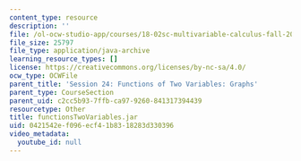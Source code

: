 ```yaml
---
content_type: resource
description: ''
file: /ol-ocw-studio-app/courses/18-02sc-multivariable-calculus-fall-2010/0421542ef096ecf41b8318283d330396_functionsTwoVariables.jar
file_size: 25797
file_type: application/java-archive
learning_resource_types: []
license: https://creativecommons.org/licenses/by-nc-sa/4.0/
ocw_type: OCWFile
parent_title: 'Session 24: Functions of Two Variables: Graphs'
parent_type: CourseSection
parent_uid: c2cc5b93-7ffb-ca97-9260-841317394439
resourcetype: Other
title: functionsTwoVariables.jar
uid: 0421542e-f096-ecf4-1b83-18283d330396
video_metadata:
  youtube_id: null
---
```

